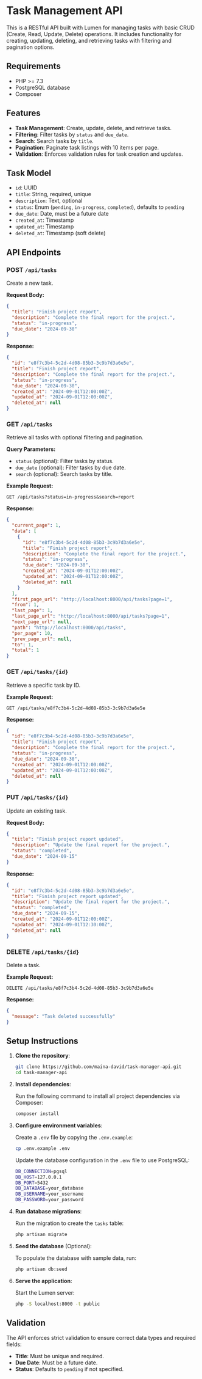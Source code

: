# Task Management API

This is a RESTful API built with Lumen for managing tasks with basic CRUD (Create, Read, Update, Delete) operations. It includes functionality for creating, updating, deleting, and retrieving tasks with filtering and pagination options.

## Requirements

- PHP >= 7.3
- PostgreSQL database
- Composer

## Features

- **Task Management**: Create, update, delete, and retrieve tasks.
- **Filtering**: Filter tasks by `status` and `due_date`.
- **Search**: Search tasks by `title`.
- **Pagination**: Paginate task listings with 10 items per page.
- **Validation**: Enforces validation rules for task creation and updates.

## Task Model

- `id`: UUID
- `title`: String, required, unique
- `description`: Text, optional
- `status`: Enum (`pending`, `in-progress`, `completed`), defaults to `pending`
- `due_date`: Date, must be a future date
- `created_at`: Timestamp
- `updated_at`: Timestamp
- `deleted_at`: Timestamp (soft delete)

## API Endpoints

### **POST** `/api/tasks`

Create a new task.

**Request Body:**

```json
{
  "title": "Finish project report",
  "description": "Complete the final report for the project.",
  "status": "in-progress",
  "due_date": "2024-09-30"
}
```

**Response:**

```json
{
  "id": "e8f7c3b4-5c2d-4d08-85b3-3c9b7d3a6e5e",
  "title": "Finish project report",
  "description": "Complete the final report for the project.",
  "status": "in-progress",
  "due_date": "2024-09-30",
  "created_at": "2024-09-01T12:00:00Z",
  "updated_at": "2024-09-01T12:00:00Z",
  "deleted_at": null
}
```

### **GET** `/api/tasks`

Retrieve all tasks with optional filtering and pagination.

**Query Parameters:**

- `status` (optional): Filter tasks by status.
- `due_date` (optional): Filter tasks by due date.
- `search` (optional): Search tasks by title.

**Example Request:**

```
GET /api/tasks?status=in-progress&search=report
```

**Response:**

```json
{
  "current_page": 1,
  "data": [
    {
      "id": "e8f7c3b4-5c2d-4d08-85b3-3c9b7d3a6e5e",
      "title": "Finish project report",
      "description": "Complete the final report for the project.",
      "status": "in-progress",
      "due_date": "2024-09-30",
      "created_at": "2024-09-01T12:00:00Z",
      "updated_at": "2024-09-01T12:00:00Z",
      "deleted_at": null
    }
  ],
  "first_page_url": "http://localhost:8000/api/tasks?page=1",
  "from": 1,
  "last_page": 1,
  "last_page_url": "http://localhost:8000/api/tasks?page=1",
  "next_page_url": null,
  "path": "http://localhost:8000/api/tasks",
  "per_page": 10,
  "prev_page_url": null,
  "to": 1,
  "total": 1
}
```

### **GET** `/api/tasks/{id}`

Retrieve a specific task by ID.

**Example Request:**

```
GET /api/tasks/e8f7c3b4-5c2d-4d08-85b3-3c9b7d3a6e5e
```

**Response:**

```json
{
  "id": "e8f7c3b4-5c2d-4d08-85b3-3c9b7d3a6e5e",
  "title": "Finish project report",
  "description": "Complete the final report for the project.",
  "status": "in-progress",
  "due_date": "2024-09-30",
  "created_at": "2024-09-01T12:00:00Z",
  "updated_at": "2024-09-01T12:00:00Z",
  "deleted_at": null
}
```

### **PUT** `/api/tasks/{id}`

Update an existing task.

**Request Body:**

```json
{
  "title": "Finish project report updated",
  "description": "Update the final report for the project.",
  "status": "completed",
  "due_date": "2024-09-15"
}
```

**Response:**

```json
{
  "id": "e8f7c3b4-5c2d-4d08-85b3-3c9b7d3a6e5e",
  "title": "Finish project report updated",
  "description": "Update the final report for the project.",
  "status": "completed",
  "due_date": "2024-09-15",
  "created_at": "2024-09-01T12:00:00Z",
  "updated_at": "2024-09-01T12:30:00Z",
  "deleted_at": null
}
```

### **DELETE** `/api/tasks/{id}`

Delete a task.

**Example Request:**

```
DELETE /api/tasks/e8f7c3b4-5c2d-4d08-85b3-3c9b7d3a6e5e
```

**Response:**

```json
{
  "message": "Task deleted successfully"
}
```

## Setup Instructions

1. **Clone the repository**:

   ```bash
   git clone https://github.com/maina-david/task-manager-api.git
   cd task-manager-api
   ```

2. **Install dependencies**:

   Run the following command to install all project dependencies via Composer:

   ```bash
   composer install
   ```

3. **Configure environment variables**:

   Create a `.env` file by copying the `.env.example`:

   ```bash
   cp .env.example .env
   ```

   Update the database configuration in the `.env` file to use PostgreSQL:

   ```bash
   DB_CONNECTION=pgsql
   DB_HOST=127.0.0.1
   DB_PORT=5432
   DB_DATABASE=your_database
   DB_USERNAME=your_username
   DB_PASSWORD=your_password
   ```

4. **Run database migrations**:

   Run the migration to create the `tasks` table:

   ```bash
   php artisan migrate
   ```

5. **Seed the database** (Optional):

   To populate the database with sample data, run:

   ```bash
   php artisan db:seed
   ```

6. **Serve the application**:

   Start the Lumen server:

   ```bash
   php -S localhost:8000 -t public
   ```

## Validation

The API enforces strict validation to ensure correct data types and required fields:

- **Title**: Must be unique and required.
- **Due Date**: Must be a future date.
- **Status**: Defaults to `pending` if not specified.
